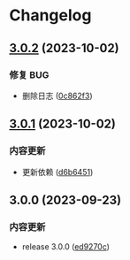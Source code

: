 # Changelog

## [3.0.2](https://github.com/Lycofuture/Yunzai-Bot/compare/v3.0.1...v3.0.2) (2023-10-02)


### 修复 BUG

* 删除日志 ([0c862f3](https://github.com/Lycofuture/Yunzai-Bot/commit/0c862f3a280a212a4fd5342a5f1d2afe924c8a0a))

## [3.0.1](https://github.com/Lycofuture/Yunzai-Bot/compare/v3.0.0...v3.0.1) (2023-10-02)


### 内容更新

* 更新依赖 ([d6b6451](https://github.com/Lycofuture/Yunzai-Bot/commit/d6b6451e36c91fcfe02a9e9c8fd9484ab6d291b8))

## 3.0.0 (2023-09-23)


### 内容更新

* release 3.0.0 ([ed9270c](https://github.com/Lycofuture/Yunzai-Bot/commit/ed9270c6f07b80dfb4cd8cb4955ad6cd9058bf39))
